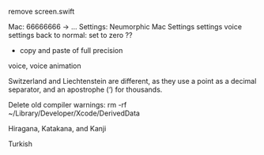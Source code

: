 remove screen.swift

Mac: 66666666 -> ...
Settings: Neumorphic
Mac Settings
settings voice
settings back to normal: set to zero ??

- copy and paste of full precision

voice, voice animation

Switzerland and Liechtenstein are different, as they use a point as a decimal separator, and an apostrophe (‘) for thousands.

Delete old compiler warnings:
rm -rf ~/Library/Developer/Xcode/DerivedData

Hiragana, Katakana, and Kanji

Turkish
